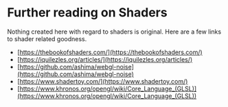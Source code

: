 # Further reading on Shaders

Nothing created here with regard to shaders is original. Here are a few links to shader related goodness.

- [https://thebookofshaders.com/](https://thebookofshaders.com/)
- [https://iquilezles.org/articles/](https://iquilezles.org/articles/)
- [https://github.com/ashima/webgl-noise](https://github.com/ashima/webgl-noise)
- [https://www.shadertoy.com/](https://www.shadertoy.com/)
- [https://www.khronos.org/opengl/wiki/Core_Language_(GLSL)](https://www.khronos.org/opengl/wiki/Core_Language_(GLSL))

